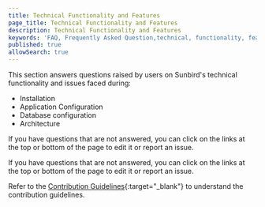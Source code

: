 ```yaml
---
title: Technical Functionality and Features
page_title: Technical Functionality and Features
description: Technical Functionality and Features
keywords: 'FAQ, Frequently Asked Question,technical, functionality, features'
published: true
allowSearch: true
---
```


This section answers questions raised by users on Sunbird's technical functionality and issues faced during:

* Installation
* Application Configuration
* Database configuration
* Architecture

If you have questions that are not answered, you can click on the links at the top or bottom of the page to edit it or report an issue. 

If you have questions that are not answered, you can click on the links at the top or bottom of the page to edit it or report an issue.

Refer to the [Contribution Guidelines](/contributions/contribution_guidelines){:target="_blank"} to understand the contribution guidelines.  
